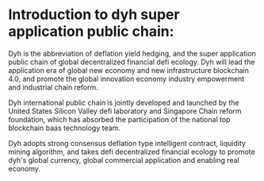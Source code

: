 # Introduction to dyh super application public chain:
   
Dyh is the abbreviation of deflation yield hedging, and the super application public chain of global decentralized financial defi ecology.
Dyh will lead the application era of global new economy and new infrastructure blockchain 4.0, and promote the global innovation economy
industry empowerment and industrial chain reform.
 
Dyh international public chain is jointly developed and launched by the United States Silicon Valley defi laboratory
 and Singapore Chain reform foundation, which has absorbed the participation of the national top blockchain baas technology team.
 
Dyh adopts strong consensus deflation type intelligent contract, liquidity mining algorithm, 
and takes defi decentralized financial ecology to promote dyh's global currency, global commercial application and enabling real economy.
